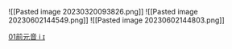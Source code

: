 ![[Pasted image 20230320093826.png]]
![[Pasted image 20230602144549.png]]
![[Pasted image 20230602144803.png]]

[01前元音 i ɪ](https://www.youtube.com/watch?v=2InE49lxrFc)